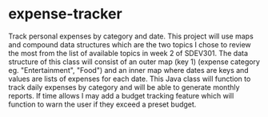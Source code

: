 # expense-tracker
Track personal expenses by category and date.
This project will use maps and compound data structures which are the two topics I chose to review the most from the list of available topics in week 2 of SDEV301.
The data structure of this class will consist of an outer map (key 1) (expense category eg. "Entertainment", "Food") and an inner map where dates are keys and values are lists of expenses for each date.
This Java class will function to track daily expenses by category and will be able to generate monthly reports.
If time allows I may add a budget tracking feature which will function to warn the user if they exceed a preset budget.
